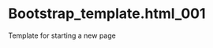# Bootstrap_template.html_001
Template for starting a new page


<!DOCTYPE html>
<html lang="en">
<head>
    <title>thenewboston</title>
    <meta charset="utf-8">
    <meta name="viewport" content="width=device-width, initial-scale=1">
    <link rel="stylesheet" href="http://maxcdn.bootstrapcdn.com/bootstrap/3.3.4/css/bootstrap.min.css">
    <script src="https://ajax.googleapis.com/ajax/libs/jquery/1.11.3/jquery.min.js"></script>
    <script src="http://maxcdn.bootstrapcdn.com/bootstrap/3.3.4/js/bootstrap.min.js"></script>
</head>
<body>



</body>
</html>
